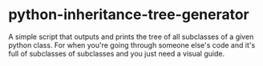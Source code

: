 # python-inheritance-tree-generator
A simple script that outputs and prints the tree of all subclasses of a given python class. For when you're going through someone else's code and it's full of subclasses of subclasses and you just need a visual guide.
